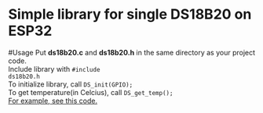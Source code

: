 # Simple library for <b>single</b> DS18B20 on ESP32
#Usage
Put <b>ds18b20.c</b> and <b>ds18b20.h</b> in the same directory as your project code. <br>
Include library with <code>#include ds18b20.h</code> <br>
To initialize library, call <code>DS_init(GPIO);</code><br>
To get temperature(in Celcius), call <code>DS_get_temp();</code><br>
<a href="https://github.com/feelfreelinux/myesp32tests/blob/master/examples/ds18b20_temperature.c">For example, see this code.</a>
